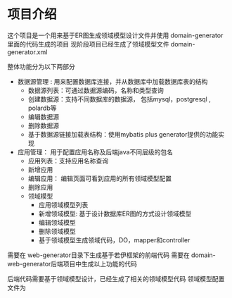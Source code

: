 # 项目介绍
这个项目是一个用来基于ER图生成领域模型设计文件并使用 domain-generator里面的代码生成的项目
现阶段项目已经生成了领域模型文件 domain-generator.xml

整体功能分为以下两部分
- 数据源管理 : 用来配置数据库连接，并从数据库中加载数据库表的结构
    - 数据源列表：可通过数据源编码，名称和类型查询
    - 创建数据源：支持不同数据库的数据源， 包括mysql，postgresql , polardb等
    - 编辑数据源
    - 删除数据源
    - 基于数据源链接加载表结构：使用mybatis plus generator提供的功能实现
- 应用管理： 用于配置应用名称及后端java不同层级的包名
    - 应用列表：支持应用名称查询
    - 新增应用
    - 编辑应用： 编辑页面可看到应用的所有领域模型配置
    - 删除应用
    - 领域模型
        - 应用领域模型列表
        - 新增领域模型: 基于设计数据库ER图的方式设计领域模型
        - 编辑领域模型
        - 删除领域模型
        - 基于领域模型生成领域代码，DO，mapper和controller

需要在 web-generator目录下生成基于若伊框架的前端代码
需要在 domain-web-generator后端项目中生成以上功能的代码

后端代码需要基于领域模型设计，已经生成了相关的领域模型代码
领域模型配置文件为
<domains>
    <domain name="datasource" description="数据源" main-table="datasource_config">
        <related description="数据表" table="datasource_table" many="true" fk="id:ds_id"/>
        <related description="数据表的列" table="datasource_table_column" many="true" fk="id:ds_id"/>
    </domain>
    <domain name="project" description="项目" main-table="project">
        <related description="领域模型基本配置" table="domain_config" many="true" fk="id:project_id" />
    </domain>
    <domain name="DDD" description="项目" main-table="domain_config">
        <related description="领域ER关系连线" table="domain_config_line" many="true" fk="id:domain_id" redundancy="project_id:project_id">
            <ref description="连线" name="line"  many="true" table="domain_config_line_config" fk="line_code:line_code"/>
        </related>
        <related description="领域ER关系连线自定义配置（常量列）" table="domain_config_line_config" many="true" fk="id:domain_id"  redundancy="project_id:project_id"/>
    </domain>
</domains>